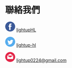 # 聯絡我們

![](/assets/facebook.png) <a href="https://www.facebook.com/LightupHL/">lightupHL</a>

![](/assets/twitter.png) <a href="https://twitter.com/LightUP_HL">lightup-hl</a>

![](/assets/email.png) lightup0224@gmail.com
